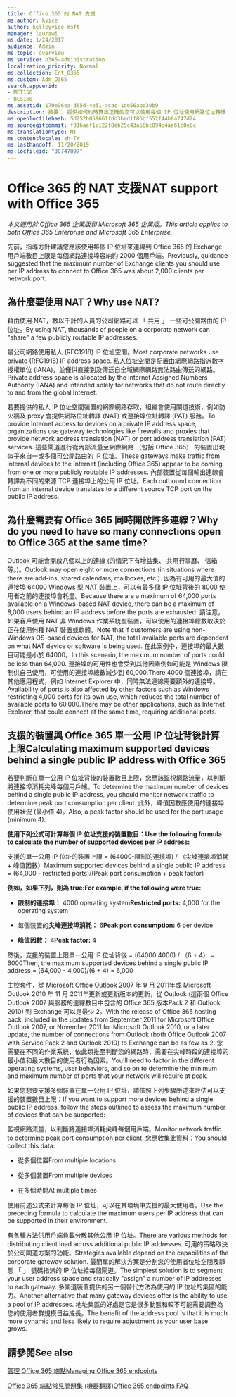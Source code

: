 ```yaml
---
title: Office 365 的 NAT 支援
ms.author: kvice
author: kelleyvice-msft
manager: laurawi
ms.date: 1/24/2017
audience: Admin
ms.topic: overview
ms.service: o365-administration
localization_priority: Normal
ms.collection: Ent_O365
ms.custom: Adm_O365
search.appverid:
- MET150
- BCS160
ms.assetid: 170e96ea-d65d-4e51-acac-1de56abe39b9
description: 摘要： 提供如何約略算出正確的您可以使用每個 IP 位址使用網路位址轉譯 (NAT) 組織內的用戶端數目的相關詳細資料。
ms.openlocfilehash: 5d252b059661fdd3bad1f86bf552f44b8a747d24
ms.sourcegitcommit: f316aef1c122f8eb25c43a56bc894c4aa61c8e0c
ms.translationtype: MT
ms.contentlocale: zh-TW
ms.lasthandoff: 11/20/2019
ms.locfileid: "38747897"
---
```

# <a name="nat-support-with-office-365"></a><span data-ttu-id="e0a03-103">Office 365 的 NAT 支援</span><span class="sxs-lookup"><span data-stu-id="e0a03-103">NAT support with Office 365</span></span>

<span data-ttu-id="e0a03-104">*本文適用於 Office 365 企業版和 Microsoft 365 企業版。*</span><span class="sxs-lookup"><span data-stu-id="e0a03-104">*This article applies to both Office 365 Enterprise and Microsoft 365 Enterprise.*</span></span>

<span data-ttu-id="e0a03-105">先前，指導方針建議您應該使用每個 IP 位址來連線到 Office 365 的 Exchange 用戶端數目上限是每個網路連接埠容納約 2000 個用戶端。</span><span class="sxs-lookup"><span data-stu-id="e0a03-105">Previously, guidance suggested that the maximum number of Exchange clients you should use per IP address to connect to Office 365 was about 2,000 clients per network port.</span></span>
  
## <a name="why-use-nat"></a><span data-ttu-id="e0a03-106">為什麼要使用 NAT？</span><span class="sxs-lookup"><span data-stu-id="e0a03-106">Why use NAT?</span></span>

<span data-ttu-id="e0a03-107">藉由使用 NAT，數以千計的人員的公司網路可以 「 共用 」 一些可公開路由的 IP 位址。</span><span class="sxs-lookup"><span data-stu-id="e0a03-107">By using NAT, thousands of people on a corporate network can "share" a few publicly routable IP addresses.</span></span>
  
<span data-ttu-id="e0a03-108">最公司網路使用私人 (RFC1918) IP 位址空間。</span><span class="sxs-lookup"><span data-stu-id="e0a03-108">Most corporate networks use private (RFC1918) IP address space.</span></span> <span data-ttu-id="e0a03-109">私人位址空間是配置由網際網路指派數字授權單位 (IANA)，並僅供直接到及傳送自全域網際網路無法路由傳送的網路。</span><span class="sxs-lookup"><span data-stu-id="e0a03-109">Private address space is allocated by the Internet Assigned Numbers Authority (IANA) and intended solely for networks that do not route directly to and from the global Internet.</span></span>
  
<span data-ttu-id="e0a03-110">若要提供的私人 IP 位址空間裝置的網際網路存取，組織會使用閘道技術，例如防火牆及 proxy 會提供網路位址轉譯 (NAT) 或連接埠位址轉譯 (PAT) 服務。</span><span class="sxs-lookup"><span data-stu-id="e0a03-110">To provide Internet access to devices on a private IP address space, organizations use gateway technologies like firewalls and proxies that provide network address translation (NAT) or port address translation (PAT) services.</span></span> <span data-ttu-id="e0a03-111">這些閘道進行從內部流量至網際網路 （包括 Office 365） 的裝置出現似乎來自一或多個可公開路由的 IP 位址。</span><span class="sxs-lookup"><span data-stu-id="e0a03-111">These gateways make traffic from internal devices to the Internet (including Office 365) appear to be coming from one or more publicly routable IP addresses.</span></span> <span data-ttu-id="e0a03-112">內部裝置從每個輸出連線會轉譯為不同的來源 TCP 連接埠上的公用 IP 位址。</span><span class="sxs-lookup"><span data-stu-id="e0a03-112">Each outbound connection from an internal device translates to a different source TCP port on the public IP address.</span></span> 
  
## <a name="why-do-you-need-to-have-so-many-connections-open-to-office-365-at-the-same-time"></a><span data-ttu-id="e0a03-113">為什麼需要有 Office 365 同時開啟許多連線？</span><span class="sxs-lookup"><span data-stu-id="e0a03-113">Why do you need to have so many connections open to Office 365 at the same time?</span></span>

<span data-ttu-id="e0a03-114">Outlook 可能會開啟八個以上的連線 (的情況下有增益集、 共用行事曆、 信箱等。)。</span><span class="sxs-lookup"><span data-stu-id="e0a03-114">Outlook may open eight or more connections (in situations where there are add-ins, shared calendars, mailboxes, etc.).</span></span> <span data-ttu-id="e0a03-115">因為有可用的最大值的連接埠 64000 Windows 型 NAT 裝置上，可以有最多個 IP 位址背後的 8000 使用者之前的連接埠會耗盡。</span><span class="sxs-lookup"><span data-stu-id="e0a03-115">Because there are a maximum of 64,000 ports available on a Windows-based NAT device, there can be a maximum of 8,000 users behind an IP address before the ports are exhausted.</span></span> <span data-ttu-id="e0a03-116">請注意，如果客戶使用 NAT 非 Windows 作業系統型裝置，可以使用的連接埠總數取決於正在使用何種 NAT 裝置或軟體。</span><span class="sxs-lookup"><span data-stu-id="e0a03-116">Note that if customers are using non-Windows OS-based devices for NAT, the total available ports are dependent on what NAT device or software is being used.</span></span> <span data-ttu-id="e0a03-117">在此案例中，連接埠的最大數目可能是小於 64000。</span><span class="sxs-lookup"><span data-stu-id="e0a03-117">In this scenario, the maximum number of ports could be less than 64,000.</span></span> <span data-ttu-id="e0a03-118">連接埠的可用性也會受到其他因素例如可能是 Windows 限制供自己使用，可使用的連接埠總數減少到 60,000.There 4000 個連接埠，請在其他應用程式，例如 Internet Explorer 中，同時無法連線需要額外的連接埠。</span><span class="sxs-lookup"><span data-stu-id="e0a03-118">Availability of ports is also affected by other factors such as Windows restricting 4,000 ports for its own use, which reduces the total number of available ports to 60,000.There may be other applications, such as Internet Explorer, that could connect at the same time, requiring additional ports.</span></span>
  
## <a name="calculating-maximum-supported-devices-behind-a-single-public-ip-address-with-office-365"></a><span data-ttu-id="e0a03-119">支援的裝置與 Office 365 單一公用 IP 位址背後計算上限</span><span class="sxs-lookup"><span data-stu-id="e0a03-119">Calculating maximum supported devices behind a single public IP address with Office 365</span></span>

<span data-ttu-id="e0a03-120">若要判斷在單一公用 IP 位址背後的裝置數目上限，您應該監視網路流量，以判斷將連接埠消耗尖峰每個用戶端。</span><span class="sxs-lookup"><span data-stu-id="e0a03-120">To determine the maximum number of devices behind a single public IP address, you should monitor network traffic to determine peak port consumption per client.</span></span> <span data-ttu-id="e0a03-121">此外，峰值因數應使用的連接埠使用狀況 (最小值 4)。</span><span class="sxs-lookup"><span data-stu-id="e0a03-121">Also, a peak factor should be used for the port usage (minimum 4).</span></span> 
  
 <span data-ttu-id="e0a03-122">**使用下列公式可計算每個 IP 位址支援的裝置數目：**</span><span class="sxs-lookup"><span data-stu-id="e0a03-122">**Use the following formula to calculate the number of supported devices per IP address:**</span></span>
  
<span data-ttu-id="e0a03-123">支援的單一公用 IP 位址的裝置上限 = (64000-限制的連接埠) / （尖峰連接埠消耗 + 峰值因數）</span><span class="sxs-lookup"><span data-stu-id="e0a03-123">Maximum supported devices behind a single public IP address = (64,000 - restricted ports)/(Peak port consumption + peak factor)</span></span>
  
 <span data-ttu-id="e0a03-124">**例如，如果下列，則為 true:**</span><span class="sxs-lookup"><span data-stu-id="e0a03-124">**For example, if the following were true:**</span></span>
  
- <span data-ttu-id="e0a03-125">**限制的連接埠：** 4000 operating system</span><span class="sxs-lookup"><span data-stu-id="e0a03-125">**Restricted ports:** 4,000 for the operating system</span></span>

- <span data-ttu-id="e0a03-126">每個裝置的**尖峰連接埠消耗：** 6</span><span class="sxs-lookup"><span data-stu-id="e0a03-126">**Peak port consumption:** 6 per device</span></span>

- <span data-ttu-id="e0a03-127">**峰值因數：** 4</span><span class="sxs-lookup"><span data-stu-id="e0a03-127">**Peak factor:** 4</span></span>

<span data-ttu-id="e0a03-128">然後，支援的裝置上限單一公用 IP 位址背後 = (64000 4000) / （6 + 4） = 6000</span><span class="sxs-lookup"><span data-stu-id="e0a03-128">Then, the maximum supported devices behind a single public IP address = (64,000 - 4,000)/(6 + 4) = 6,000</span></span>
  
<span data-ttu-id="e0a03-129">主控套件，從 Microsoft Office Outlook 2007 年 9 月 2011年或 Microsoft Outlook 2010 年 11 月 2011年更新或更新版本的更新，從 Outlook (這兩個 Office Outlook 2007 與服務的連線數目中包含的 Office 365 版本Pack 2 和 Outlook 2010) 到 Exchange 可以是最少 2。</span><span class="sxs-lookup"><span data-stu-id="e0a03-129">With the release of Office 365 hosting pack, included in the updates from September 2011 for Microsoft Office Outlook 2007, or November 2011 for Microsoft Outlook 2010, or a later update, the number of connections from Outlook (both Office Outlook 2007 with Service Pack 2 and Outlook 2010) to Exchange can be as few as 2.</span></span> <span data-ttu-id="e0a03-130">您需要在不同的作業系統，依此類推至判斷您的網路時，需要在尖峰時段的連接埠的最小值和最大數目的使用者行為因素。</span><span class="sxs-lookup"><span data-stu-id="e0a03-130">You'll need to factor in the different operating systems, user behaviors, and so on to determine the minimum and maximum number of ports that your network will require at peak.</span></span>
  
<span data-ttu-id="e0a03-131">如果您想要支援多個裝置在單一公用 IP 位址，請依照下列步驟所述來評估可以支援的裝置數目上限：</span><span class="sxs-lookup"><span data-stu-id="e0a03-131">If you want to support more devices behind a single public IP address, follow the steps outlined to assess the maximum number of devices that can be supported:</span></span>
  
<span data-ttu-id="e0a03-132">監視網路流量，以判斷將連接埠消耗尖峰每個用戶端。</span><span class="sxs-lookup"><span data-stu-id="e0a03-132">Monitor network traffic to determine peak port consumption per client.</span></span> <span data-ttu-id="e0a03-133">您應收集此資料：</span><span class="sxs-lookup"><span data-stu-id="e0a03-133">You should collect this data:</span></span>
  
- <span data-ttu-id="e0a03-134">從多個位置</span><span class="sxs-lookup"><span data-stu-id="e0a03-134">From multiple locations</span></span>
    
- <span data-ttu-id="e0a03-135">從多個裝置</span><span class="sxs-lookup"><span data-stu-id="e0a03-135">From multiple devices</span></span>
    
- <span data-ttu-id="e0a03-136">在多個時間</span><span class="sxs-lookup"><span data-stu-id="e0a03-136">At multiple times</span></span>
    
<span data-ttu-id="e0a03-137">使用前述公式來計算每個 IP 位址，可以在其環境中支援的最大使用者。</span><span class="sxs-lookup"><span data-stu-id="e0a03-137">Use the preceding formula to calculate the maximum users per IP address that can be supported in their environment.</span></span>
  
<span data-ttu-id="e0a03-138">有各種方法供用戶端負載分散其他公用 IP 位址。</span><span class="sxs-lookup"><span data-stu-id="e0a03-138">There are various methods for distributing client load across additional public IP addresses.</span></span> <span data-ttu-id="e0a03-139">可用的策略取決於公司閘道方案的功能。</span><span class="sxs-lookup"><span data-stu-id="e0a03-139">Strategies available depend on the capabilities of the corporate gateway solution.</span></span> <span data-ttu-id="e0a03-140">最簡單的解決方案是分割您的使用者位址空間及靜態 「 」 號碼指派的 IP 位址給每個閘道。</span><span class="sxs-lookup"><span data-stu-id="e0a03-140">The simplest solution is to segment your user address space and statically "assign" a number of IP addresses to each gateway.</span></span> <span data-ttu-id="e0a03-141">多閘道裝置提供的另一個替代方法為使用的 IP 位址的集區的能力。</span><span class="sxs-lookup"><span data-stu-id="e0a03-141">Another alternative that many gateway devices offer is the ability to use a pool of IP addresses.</span></span> <span data-ttu-id="e0a03-142">地址集區的好處是它是很多動態和較不可能需要調整為您的使用者群規模日益成長。</span><span class="sxs-lookup"><span data-stu-id="e0a03-142">The benefit of the address pool is that it is much more dynamic and less likely to require adjustment as your user base grows.</span></span>
  
## <a name="see-also"></a><span data-ttu-id="e0a03-143">請參閱</span><span class="sxs-lookup"><span data-stu-id="e0a03-143">See also</span></span>

[<span data-ttu-id="e0a03-144">管理 Office 365 端點</span><span class="sxs-lookup"><span data-stu-id="e0a03-144">Managing Office 365 endpoints</span></span>](https://support.office.com/article/99cab9d4-ef59-4207-9f2b-3728eb46bf9a)
  
<span data-ttu-id="e0a03-145">[Office 365 端點常見問題集](https://support.office.com/article/d4088321-1c89-4b96-9c99-54c75cae2e6d) (機器翻譯)</span><span class="sxs-lookup"><span data-stu-id="e0a03-145">[Office 365 endpoints FAQ](https://support.office.com/article/d4088321-1c89-4b96-9c99-54c75cae2e6d)</span></span>
